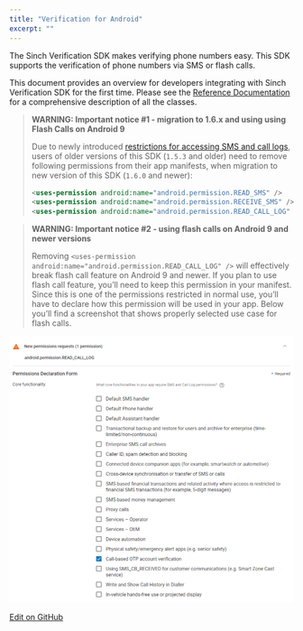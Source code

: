 ```yaml
---
title: "Verification for Android"
excerpt: ""
---
```

The Sinch Verification SDK makes verifying phone numbers easy. This SDK supports the verification of phone numbers via SMS or flash calls.

This document provides an overview for developers integrating with Sinch Verification SDK for the first time. Please see the [Reference Documentation](http://www.sinch.com/docs/verification/android/reference/) for a comprehensive description of all the classes.

> **WARNING: Important notice #1 - migration to 1.6.x and using using Flash Calls on Android 9**    
>
> Due to newly introduced [restrictions for accessing SMS and call logs](https://support.google.com/googleplay/android-developer/answer/9047303?hl=en), users of older versions of this SDK (`1.5.3` and older) need to remove following permissions from their app manifests, when migration to new version of this SDK (`1.6.0` and newer):
> 
> ```xml
> <uses-permission android:name="android.permission.READ_SMS" />
> <uses-permission android:name="android.permission.RECEIVE_SMS" />
> <uses-permission android:name="android.permission.READ_CALL_LOG" />
> ```



> **WARNING: Important notice #2 - using flash calls on Android 9 and newer versions**    
>
> Removing `<uses-permission android:name="android.permission.READ_CALL_LOG" />` will effectively break flash call feature on Android 9 and newer. If you plan to use flash call feature, you’ll need to keep this permission in your manifest. Since this is one of the permissions restricted in normal use, you’ll have to declare how this permission will be used in your app. Below you’ll find a screenshot that shows properly selected use case for flash calls.


![permission-requests.png](images/9b057ba-permission-requests.png)

<a class="edit-on-github" target="_blank" href="https://github.com/sinch/docs/blob/master/docs/verification/verification-for-android.md">Edit on GitHub</a>